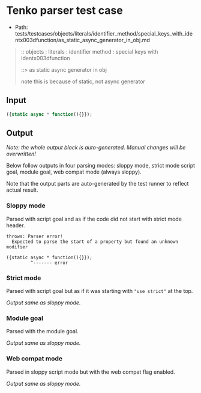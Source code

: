 # Tenko parser test case

- Path: tests/testcases/objects/literals/identifier_method/special_keys_with_identx003dfunction/as_static_async_generator_in_obj.md

> :: objects : literals : identifier method : special keys with identx003dfunction
>
> ::> as static async generator in obj
>
> note this is because of static, not async generator

## Input

`````js
({static async * function(){}});
`````

## Output

_Note: the whole output block is auto-generated. Manual changes will be overwritten!_

Below follow outputs in four parsing modes: sloppy mode, strict mode script goal, module goal, web compat mode (always sloppy).

Note that the output parts are auto-generated by the test runner to reflect actual result.

### Sloppy mode

Parsed with script goal and as if the code did not start with strict mode header.

`````
throws: Parser error!
  Expected to parse the start of a property but found an unknown modifier

({static async * function(){}});
         ^------- error
`````

### Strict mode

Parsed with script goal but as if it was starting with `"use strict"` at the top.

_Output same as sloppy mode._

### Module goal

Parsed with the module goal.

_Output same as sloppy mode._

### Web compat mode

Parsed in sloppy script mode but with the web compat flag enabled.

_Output same as sloppy mode._
